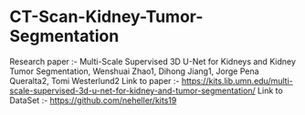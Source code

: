 # CT-Scan-Kidney-Tumor-Segmentation

Research paper :- Multi-Scale Supervised 3D U-Net for Kidneys and Kidney Tumor Segmentation, Wenshuai Zhao1, Dihong Jiang1, Jorge Pena Queralta2, Tomi Westerlund2
Link to paper :- https://kits.lib.umn.edu/multi-scale-supervised-3d-u-net-for-kidney-and-tumor-segmentation/
Link to DataSet :- https://github.com/neheller/kits19
